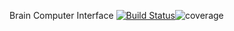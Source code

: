 Brain Computer Interface
[![Build Status](https://travis-ci.org/baraschner/brain.svg?branch=master)](https://travis-ci.org/baraschner/brain)![coverage](https://codecov.io/github/baraschner/brain-computer-interface/branch/master/graph/badge.svg)
